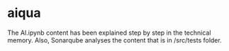 # aiqua
The AI.ipynb content has been explained step by step in the technical memory. Also, Sonarqube analyses the 
content that is in /src/tests folder.